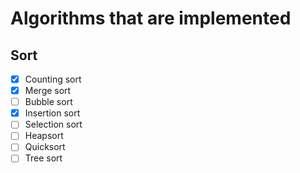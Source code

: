 # Algorithms that are implemented

## Sort
- [x] Counting sort
- [x] Merge sort
- [ ] Bubble sort
- [x] Insertion sort 
- [ ] Selection sort
- [ ] Heapsort
- [ ] Quicksort
- [ ] Tree sort
